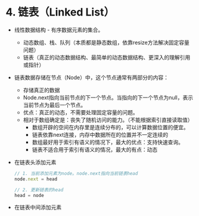 # 4. 链表（Linked List）

+ 线性数据结构 - 有序数据元素的集合。
  + 动态数组、栈、队列（本质都是静态数组，依靠resize方法解决固定容量问题）
  + 链表（真正的动态数据结构、最简单的动态数据结构、更深入的理解引用或指针）

+ 链表数据存储在节点（Node）中，这个节点通常有两部分的内容：
  + 存储真正的数据
  + Node.next指向当前节点的下一个节点。当指向的下一个节点为null，表示当前节点为最后一个节点。
  + 优点：真正的动态，不需要处理固定容量的问题。
  + 相对于数组确定是：丧失了随机访问的能力。（不能根据索引直接读取值）
    + 数组开辟的空间在内存里是连续分布的，可以计算数据位置的便宜。
    + 链表依靠next连接，内存中数据所在的位置并不一定连续的
    + 数组最好用于索引有语义的情况下，最大的优点：支持快速查询。
    + 链表不适合用于索引有语义的情况，最大的有点：动态

+ 在链表头添加元素

  ```js
  // 1. 当前添加元素为node。node.next指向当前链表head
  node.next = head
  
  // 2. 更新链表的head
  head = node
  ```

+ 在链表中间添加元素

